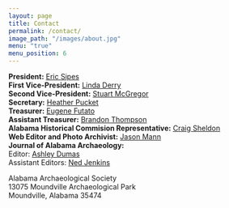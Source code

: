 ```yaml
---
layout: page
title: Contact
permalink: /contact/
image_path: "/images/about.jpg"
menu: "true"
menu_position: 6
---
```

**President:** [Eric Sipes](mailto:sipes.eric@gmail.com)    
**First Vice-President:** [Linda Derry](mailto:cahawba@bellsouth.net)   
**Second Vice-President:** [Stuart McGregor](mailto:smcgregor@gsa.state.al.us)    
**Secretary:** [Heather Pucket](mailto:heather.r.puckett@gmail.com)   
**Treasurer:** [Eugene Futato](mailto:efutato@bama.ua.edu)    
**Assistant Treasurer:** [Brandon Thompson](mailto:branthompson@hotmail.com)    
**Alabama Historical Commision Representative:** [Craig Sheldon](mailto:csheldon@mail.aum.edu)    
**Web Editor and Photo Archivist:** [Jason Mann](mailto:jmann@troy.edu)   
**Journal of Alabama Archaeology:**   
Editor: [Ashley Dumas](mailto:ashleydumas@usa.net)    
Assistant Editors: [Ned Jenkins](mailto:toulous1@bellsouth.net)   


Alabama Archaeological Society    
13075 Moundville Archaeological Park    
Moundville, Alabama 35474   
